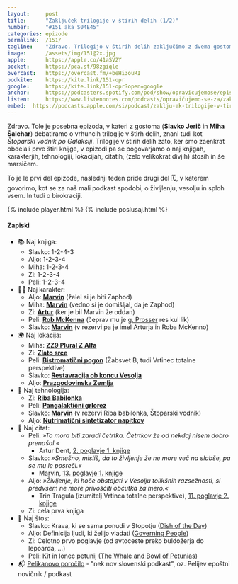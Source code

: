 ```yaml
---
layout: 	post
title:  	"Zaključek trilogije v štirih delih (1/2)"
number: 	"#151 aka S04E45"
categories:	epizode
permalink:	/151/
tagline: 	"Zdravo. Trilogijo v štirih delih zaključimo z dvema gostoma, Slavkom Jeričem in Miho Šaleharjem."
image:		/assets/img/151@2x.jpg
apple:		https://apple.co/41aSV2Y
pocket:		https://pca.st/98zgiqle
overcast:	https://overcast.fm/+beHi3ouRI
podkite:	https://kite.link/151-opr
google:		https://kite.link/151-opr?open=google
anchor:		https://podcasters.spotify.com/pod/show/opravicujemose/episodes/Zakljuek-trilogije-v-tirih-delih-e22fumr
listen:		https://www.listennotes.com/podcasts/opravičujemo-se-za/zaključek-trilogije-v-štirih-u_nY7BMc1V2/embed/
embed:	https://podcasts.apple.com/si/podcast/zaklju-ek-trilogije-v-tirih-delih-gosta-slavko-jeri-in-miha-alehar/id1514750013?i=1000609218008
---
```


Zdravo. Tole je posebna epizoda, v kateri z gostoma (**Slavko Jerič** in **Miha Šalehar**) debatiramo o vrhuncih trilogije v štirh delih, znani tudi kot *Štoparski vodnik po Galaksiji*. Trilogije v štirih delih zato, ker smo zaenkrat obdelali prve štiri knijge, v epizodi pa se pogovarjamo o naj knjigah, karakterjih, tehnologiji, lokacijah, citatih, (zelo velikokrat divjih) štosih in še marsičem. 

To je le prvi del epizode, naslednji teden pride drugi del 🗓️, v katerem govorimo, kot se za naš mali podkast spodobi, o življlenju, vesolju in sploh vsem. In tudi o birokraciji. 

{% include player.html %}
{% include poslusaj.html %}

<!--break-->

#### Zapiski

- 📚 Naj knjiga:
	- Slavko: 1-2-4-3
	- Aljo: 1-2-3-4
	- Miha: 1-2-3-4
	- Zi: 1-2-3-4
	- Peli: 1-2-3-4
- 👨‍🎤 Naj karakter:
	- Aljo: [**Marvin**](https://opravicujemo.se/011/) (želel si je biti Zaphod)
	- Miha: [**Marvin**](https://opravicujemo.se/011/) (vedno si je domišljal, da je Zaphod)
	- Zi: [**Artur**](https://opravicujemo.se/001/) (ker je bil Marvin že oddan)
	- Peli: [**Rob McKenna**](https://opravicujemo.se/108/) (čeprav mu je [g. Prosser](https://opravicujemo.se/001/) res kul lik)
	- Slavko: [**Marvin**](https://opravicujemo.se/011/) (v rezervi pa je imel Arturja in Roba McKenno)
- 🌍 Naj lokacija:
	- Miha: [**ZZ9 Plural Z Alfa**](https://opravicujemo.se/012/)
	- Zi: [**Zlato srce**](https://opravicujemo.se/004/)
	- Peli: [**Bistromatični pogon**](https://opravicujemo.se/077/) (Žabsvet B, tudi Vrtinec totalne perspektive)
	- Slavko: [**Restavracija ob koncu Vesolja**](https://opravicujemo.se/035/)
	- Aljo: [**Prazgodovinska Zemlja**](https://opravicujemo.se/061/)
- 🍹 Naj tehnologija:
	- Zi: [**Riba Babilonka**](https://opravicujemo.se/006/)
	- Peli: [**Pangalaktični grlorez**](https://opravicujemo.se/098/)
	- Slavko: [**Marvin**](https://opravicujemo.se/011/) (v rezervi Riba babilonka, Štoparski vodnik)
	- Aljo: [**Nutrimatični sintetizator napitkov**](https://www.youtube.com/watch?v=eAswvg60FnY)
- 💬 Naj citat:
	- Peli: *»To mora biti zaradi četrtka. Četrtkov že od nekdaj nisem dobro prenašal.«* 
		- Artur Dent, [2. poglavje 1. knjige](https://opravicujemo.se/002/)
	- Slavko: *»Smešno, misliš, da to življenje že ne more več na slabše, pa se mu le posreči.«*
		- Marvin, [13. poglavje 1. knjige](https://opravicujemo.se/013/)
	- Aljo: *»Življenje, ki hoče obstajati v Vesolju tolikšnih razsežnosti, si predvsem ne more privoščiti občutka za mero.«*
		- Trin Tragula (izumitelj Vrtinca totalne perspektive), [11. poglavje 2. knjige](https://opravicujemo.se/047/)
	- Zi: cela prva knjiga
- 🤣 Naj štos:
	- Slavko: Krava, ki se sama ponudi v Stopotju ([Dish of the Day](https://www.youtube.com/watch?v=bAF35dekiAY))
	- Aljo: Definicija ljudi, ki želijo vladati ([Governing People](https://www.youtube.com/watch?v=sw9wMH62h7I))
	- Zi: Celotno prvo poglavje (od avtoceste preko buldožerja do lepoarda, ...)
	- Peli: Kit in lonec petunij ([The Whale and Bowl of Petunias](https://youtu.be/THSY7-CxKnQ))
- 📬 [Pelikanovo poročilo](https://porocilo.substack.com/) - "nek nov slovenski podkast", oz. Pelijev epoštni novičnik / podkast